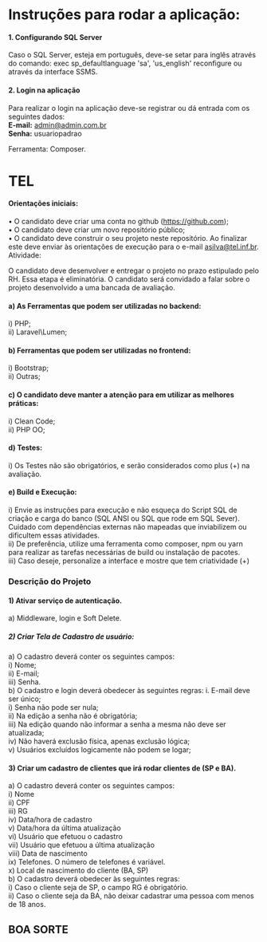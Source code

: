 # Instruções para rodar a aplicação:

#### 1. Configurando SQL Server  
Caso o SQL Server, esteja em português, deve-se setar para inglês através do comando: exec sp_defaultlanguage 'sa', 'us_english'
reconfigure ou através da interface SSMS.

#### 2. Login na aplicação
Para realizar o login na aplicação deve-se registrar ou dá entrada com os seguintes dados:  
**E-mail:** admin@admin.com.br  
**Senha:** usuariopadrao

Ferramenta: Composer.

# TEL

#### Orientações iniciais:
• O candidato deve criar uma conta no github (https://github.com);  
• O candidato deve criar um novo repositório público;  
• O candidato deve construir o seu projeto neste repositório. 
Ao finalizar este deve enviar às orientações de execução para o e-mail asilva@tel.inf.br.  
Atividade:  

O candidato deve desenvolver e entregar o projeto no prazo estipulado pelo RH. Essa etapa é eliminatória. O
candidato será convidado a falar sobre o projeto desenvolvido a uma bancada de avaliação.  

#### a) As Ferramentas que podem ser utilizadas no backend:  
i) PHP;  
ii) Laravel\Lumen;  

#### b) Ferramentas que podem ser utilizadas no frontend:

i) Bootstrap;  
ii) Outras;  

#### c) O candidato deve manter a atenção para em utilizar as melhores práticas:  
i) Clean Code;  
ii) PHP OO;  

#### d) Testes:  

i) Os Testes não são obrigatórios, e serão considerados como plus (+) na avaliação.  

#### e) Build e Execução:  

i) Envie as instruções para execução e não esqueça do Script SQL de criação e carga do banco (SQL ANSI ou
SQL que rode em SQL Sever). Cuidado com dependências externas não mapeadas que inviabilizem ou
dificultem essas atividades.  
ii) De preferência, utilize uma ferramenta como composer, npm ou yarn para realizar as tarefas necessárias de
build ou instalação de pacotes.  
iii) Caso deseje, personalize a interface e mostre que tem criatividade (+)

### Descrição do Projeto
#### 1) Ativar serviço de autenticação.
   a) Middleware, login e Soft Delete.
##### 2) Criar Tela de Cadastro de usuário:
   a) O cadastro deverá conter os seguintes campos:  
   i) Nome;  
   ii) E-mail;  
   iii) Senha.  
   b) O cadastro e login deverá obedecer às seguintes regras: i. E-mail deve ser único;  
   i) Senha não pode ser nula;  
   ii) Na edição a senha não é obrigatória;  
   iii) Na edição quando não informar a senha a mesma não deve ser atualizada;  
   iv) Não haverá exclusão física, apenas exclusão lógica;  
   v) Usuários excluídos logicamente não podem se logar;  
#### 3) Criar um cadastro de clientes que irá rodar clientes de (SP e BA).
   a) O cadastro deverá conter os seguintes campos:  
   i) Nome  
   ii) CPF  
   iii) RG  
   iv) Data/hora de cadastro  
   v) Data/hora da última atualização  
   vi) Usuário que efetuou o cadastro  
   vii) Usuário que efetuou a última atualização  
   viii) Data de nascimento  
   ix) Telefones. O número de telefones é variável.  
   x) Local de nascimento do cliente (BA, SP)  
   b) O cadastro deverá obedecer às seguintes regras:  
   i) Caso o cliente seja de SP, o campo RG é obrigatório.  
   ii) Caso o cliente seja da BA, não deixar cadastrar uma pessoa com menos de 18 anos.
   
## BOA SORTE
